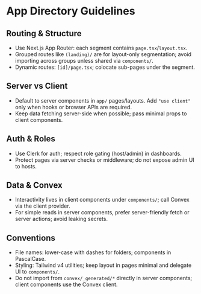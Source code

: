 # App Directory Guidelines

## Routing & Structure
- Use Next.js App Router: each segment contains `page.tsx`/`layout.tsx`.
- Grouped routes like `(landing)/` are for layout-only segmentation; avoid importing across groups unless shared via `components/`.
- Dynamic routes: `[id]/page.tsx`; colocate sub-pages under the segment.

## Server vs Client
- Default to server components in `app/` pages/layouts. Add `"use client"` only when hooks or browser APIs are required.
- Keep data fetching server-side when possible; pass minimal props to client components.

## Auth & Roles
- Use Clerk for auth; respect role gating (host/admin) in dashboards.
- Protect pages via server checks or middleware; do not expose admin UI to hosts.

## Data & Convex
- Interactivity lives in client components under `components/`; call Convex via the client provider.
- For simple reads in server components, prefer server-friendly fetch or server actions; avoid leaking secrets.

## Conventions
- File names: lower-case with dashes for folders; components in PascalCase.
- Styling: Tailwind v4 utilities; keep layout in pages minimal and delegate UI to `components/`.
- Do not import from `convex/_generated/*` directly in server components; client components use the Convex client.
